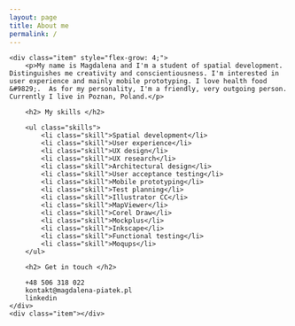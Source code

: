 ```yaml
---
layout: page
title: About me
permalink: /
---
```

<div class="container">


	<div class="item" style="flex-grow: 4;">
		<p>My name is Magdalena and I'm a student of spatial development. Distinguishes me creativity and conscientiousness. I'm interested in user experience and mainly mobile prototyping. I love health food &#9829;.  As for my personality, I'm a friendly, very outgoing person. Currently I live in Poznan, Poland.</p>

		<h2> My skills </h2>

		<ul class="skills">
			<li class="skill">Spatial development</li>
			<li class="skill">User experience</li>
			<li class="skill">UX design</li>
			<li class="skill">UX research</li>
			<li class="skill">Architectural design</li>
			<li class="skill">User acceptance testing</li>
			<li class="skill">Mobile prototyping</li>
			<li class="skill">Test planning</li>
			<li class="skill">Illustrator CC</li>
			<li class="skill">MapViewer</li>
			<li class="skill">Corel Draw</li>
			<li class="skill">Mockplus</li>
			<li class="skill">Inkscape</li>
			<li class="skill">Functional testing</li>
			<li class="skill">Moqups</li>
		</ul>

		<h2> Get in touch </h2>

		+48 506 318 022
		kontakt@magdalena-piatek.pl
		linkedin
	</div>
	<div class="item"></div>
</div>
